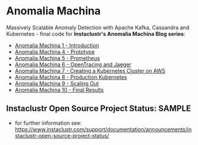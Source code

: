 # Anomalia Machina
Massively Scalable Anomaly Detection with Apache Kafka, Cassandra and Kubernetes - final code for **Instaclustr's Anomalia Machina Blog series**:

* [Anomalia Machina 1 - Introduction](https://www.instaclustr.com/anomalia-machina-1-massively-scalable-anomaly-detection-with-apache-kafka-and-cassandra/)
* [Anomalia Machina 4 - Prototype](https://www.instaclustr.com/anomalia-machina-4-prototype-massively-scalable-anomaly-detection-apache-kafka-cassandra/)
* [Anomalia Machina 5 - Prometheus](https://www.instaclustr.com/anomalia-machina-5-1-application-monitoring-prometheus-massively-scalable-anomaly-detection-apache-kafka-cassandra/)
* [Anomalia Machina 6 - OpenTracing and Jaeger](https://www.instaclustr.com/anomalia-machina-6-application-tracing-opentracing-massively-scalable-anomaly-detection-apache-kafka-cassandra/)
* [Anomalia Machina 7 - Creating a Kubernetes Cluster on AWS](https://www.instaclustr.com/anomalia-machina-7-application-deployment-kubernetes/)
* [Anomalia Machina 8 - Production Kubernetes](https://www.instaclustr.com/anomalia-machina-8-production-application-deployment-kubernetes-massively-scalable-anomaly-detection-apache-kafka-cassandra/)
* [Anomalia Machina 9 - Scaling Out](https://www.instaclustr.com/anomalia-machina-9-anomaly-detection-at-scale/)
* [Anomalia Machina 10 - Final Results](https://www.instaclustr.com/anomalia-machina-10-final-results-massively-scalable-anomaly-detection-with-apache-kafka-and-cassandra/)

## Instaclustr Open Source Project Status: SAMPLE
- for further information see: https://www.instaclustr.com/support/documentation/announcements/instaclustr-open-source-project-status/
